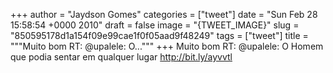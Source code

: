 
+++
author = "Jaydson Gomes"
categories = ["tweet"]
date = "Sun Feb 28 15:58:54 +0000 2010"
draft = false
image = "{TWEET_IMAGE}"
slug = "850595178d1a154f09e99cae1f0f05aad9f48249"
tags = ["tweet"]
title = """Muito bom RT: @upalele: O..."""
+++
Muito bom RT: @upalele: O Homem que podia sentar em qualquer lugar http://bit.ly/ayvvtl
